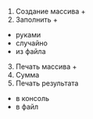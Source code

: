 1. Создание массива +
2. Заполнить +
 - руками
 - случайно
 - из файла
3. Печать массива +
4. Сумма
5. Печать результата
 - в консоль
 - в файл
